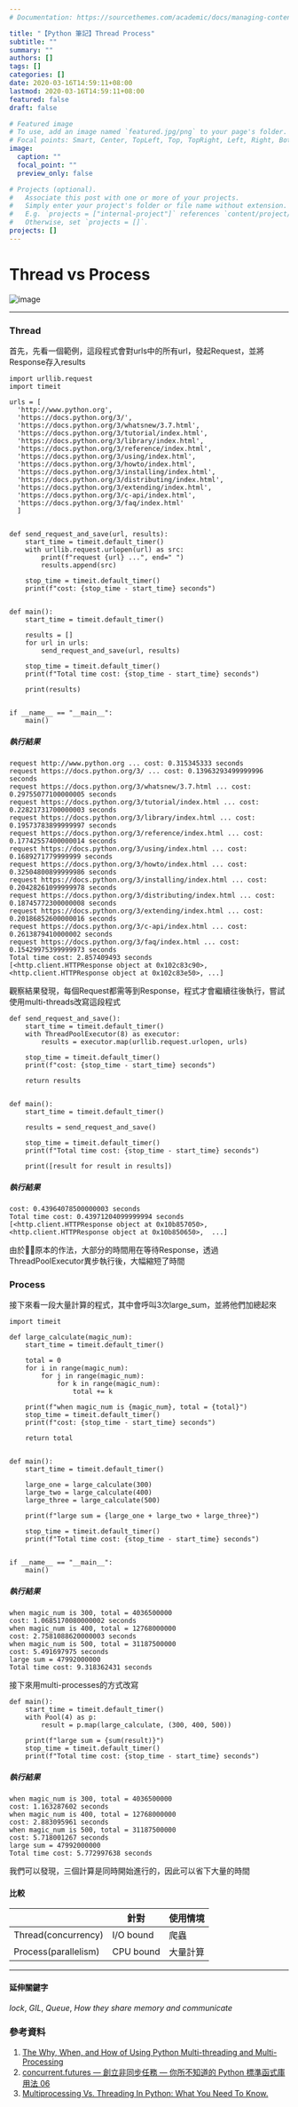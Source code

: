```yaml
---
# Documentation: https://sourcethemes.com/academic/docs/managing-content/

title: "【Python 筆記】Thread Process"
subtitle: ""
summary: ""
authors: []
tags: []
categories: []
date: 2020-03-16T14:59:11+08:00
lastmod: 2020-03-16T14:59:11+08:00
featured: false
draft: false

# Featured image
# To use, add an image named `featured.jpg/png` to your page's folder.
# Focal points: Smart, Center, TopLeft, Top, TopRight, Left, Right, BottomLeft, Bottom, BottomRight.
image:
  caption: ""
  focal_point: ""
  preview_only: false

# Projects (optional).
#   Associate this post with one or more of your projects.
#   Simply enter your project's folder or file name without extension.
#   E.g. `projects = ["internal-project"]` references `content/project/deep-learning/index.md`.
#   Otherwise, set `projects = []`.
projects: []
---
```


# Thread vs Process

![image](/post_images/0318-1.png)
- - -
### Thread
首先，先看一個範例，這段程式會對urls中的所有url，發起Request，並將Response存入results

    import urllib.request
    import timeit

    urls = [
      'http://www.python.org',
      'https://docs.python.org/3/',
      'https://docs.python.org/3/whatsnew/3.7.html',
      'https://docs.python.org/3/tutorial/index.html',
      'https://docs.python.org/3/library/index.html',
      'https://docs.python.org/3/reference/index.html',
      'https://docs.python.org/3/using/index.html',
      'https://docs.python.org/3/howto/index.html',
      'https://docs.python.org/3/installing/index.html',
      'https://docs.python.org/3/distributing/index.html',
      'https://docs.python.org/3/extending/index.html',
      'https://docs.python.org/3/c-api/index.html',
      'https://docs.python.org/3/faq/index.html'
      ]


    def send_request_and_save(url, results):
        start_time = timeit.default_timer()
        with urllib.request.urlopen(url) as src:
            print(f"request {url} ...", end=" ")
            results.append(src)

        stop_time = timeit.default_timer()
        print(f"cost: {stop_time - start_time} seconds")


    def main():
        start_time = timeit.default_timer()

        results = []
        for url in urls:
            send_request_and_save(url, results)

        stop_time = timeit.default_timer()
        print(f"Total time cost: {stop_time - start_time} seconds")

        print(results)


    if __name__ == "__main__":
        main()
##### 執行結果
    request http://www.python.org ... cost: 0.315345333 seconds
    request https://docs.python.org/3/ ... cost: 0.13963293499999996 seconds
    request https://docs.python.org/3/whatsnew/3.7.html ... cost: 0.29755077100000005 seconds
    request https://docs.python.org/3/tutorial/index.html ... cost: 0.22821731700000003 seconds
    request https://docs.python.org/3/library/index.html ... cost: 0.19573783899999997 seconds
    request https://docs.python.org/3/reference/index.html ... cost: 0.17742557400000014 seconds
    request https://docs.python.org/3/using/index.html ... cost: 0.1689271779999999 seconds
    request https://docs.python.org/3/howto/index.html ... cost: 0.32504800899999986 seconds
    request https://docs.python.org/3/installing/index.html ... cost: 0.20428261099999978 seconds
    request https://docs.python.org/3/distributing/index.html ... cost: 0.18745772300000008 seconds
    request https://docs.python.org/3/extending/index.html ... cost: 0.20186852600000016 seconds
    request https://docs.python.org/3/c-api/index.html ... cost: 0.2613879410000002 seconds
    request https://docs.python.org/3/faq/index.html ... cost: 0.15429975399999973 seconds
    Total time cost: 2.857409493 seconds
    [<http.client.HTTPResponse object at 0x102c83c90>, <http.client.HTTPResponse object at 0x102c83e50>, ...]

觀察結果發現，每個Request都需等到Response，程式才會繼續往後執行，嘗試使用multi-threads改寫這段程式
    
    def send_request_and_save():
        start_time = timeit.default_timer()
        with ThreadPoolExecutor(8) as executor:
            results = executor.map(urllib.request.urlopen, urls)

        stop_time = timeit.default_timer()
        print(f"cost: {stop_time - start_time} seconds")

        return results


    def main():
        start_time = timeit.default_timer()

        results = send_request_and_save()

        stop_time = timeit.default_timer()
        print(f"Total time cost: {stop_time - start_time} seconds")

        print([result for result in results])

##### 執行結果
    cost: 0.43964078500000003 seconds
    Total time cost: 0.43971204099999994 seconds
    [<http.client.HTTPResponse object at 0x10b857050>, <http.client.HTTPResponse object at 0x10b850650>,  ...]
由於原本的作法，大部分的時間用在等待Response，透過ThreadPoolExecutor異步執行後，大幅縮短了時間  

### Process
接下來看一段大量計算的程式，其中會呼叫3次large_sum，並將他們加總起來

    import timeit

    def large_calculate(magic_num):
        start_time = timeit.default_timer()

        total = 0
        for i in range(magic_num):
            for j in range(magic_num):
                for k in range(magic_num):
                    total += k

        print(f"when magic_num is {magic_num}, total = {total}")
        stop_time = timeit.default_timer()
        print(f"cost: {stop_time - start_time} seconds")

        return total


    def main():
        start_time = timeit.default_timer()

        large_one = large_calculate(300)
        large_two = large_calculate(400)
        large_three = large_calculate(500)

        print(f"large sum = {large_one + large_two + large_three}")

        stop_time = timeit.default_timer()
        print(f"Total time cost: {stop_time - start_time} seconds")


    if __name__ == "__main__":
        main()
##### 執行結果
    when magic_num is 300, total = 4036500000
    cost: 1.0685170080000002 seconds
    when magic_num is 400, total = 12768000000
    cost: 2.7581088620000003 seconds
    when magic_num is 500, total = 31187500000
    cost: 5.491697975 seconds
    large sum = 47992000000
    Total time cost: 9.318362431 seconds

接下來用multi-processes的方式改寫

    def main():
        start_time = timeit.default_timer()
        with Pool(4) as p:
            result = p.map(large_calculate, (300, 400, 500))

        print(f"large sum = {sum(result)}")
        stop_time = timeit.default_timer()
        print(f"Total time cost: {stop_time - start_time} seconds")

##### 執行結果
    when magic_num is 300, total = 4036500000
    cost: 1.163287602 seconds
    when magic_num is 400, total = 12768000000
    cost: 2.883095961 seconds
    when magic_num is 500, total = 31187500000
    cost: 5.718001267 seconds
    large sum = 47992000000
    Total time cost: 5.772997638 seconds

我們可以發現，三個計算是同時開始進行的，因此可以省下大量的時間  

#### 比較

|                      | 針對      |  使用情境 |
|----------------------|-----------|-----------|
| Thread(concurrency)  | I/O bound | 爬蟲      |
| Process(parallelism) | CPU bound | 大量計算  |

- - -
#### 延伸關鍵字
_lock_, _GIL_, *Queue*, *How they share memory and communicate*  

### 參考資料
1. [The Why, When, and How of Using Python Multi-threading and Multi-Processing](https://medium.com/towards-artificial-intelligence/the-why-when-and-how-of-using-python-multi-threading-and-multi-processing-afd1b8a8ecca)
2. [concurrent.futures — 創立非同步任務 — 你所不知道的 Python 標準函式庫用法 06](https://blog.louie.lu/2017/08/01/%E4%BD%A0%E6%89%80%E4%B8%8D%E7%9F%A5%E9%81%93%E7%9A%84-python-%E6%A8%99%E6%BA%96%E5%87%BD%E5%BC%8F%E5%BA%AB%E7%94%A8%E6%B3%95-06-concurrent-futures/)
3. [Multiprocessing Vs. Threading In Python: What You Need To Know.](https://timber.io/blog/multiprocessing-vs-multithreading-in-python-what-you-need-to-know/)